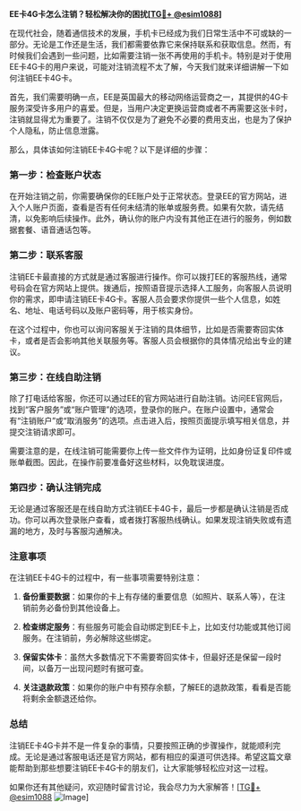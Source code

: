 **EE卡4G卡怎么注销？轻松解决你的困扰[[TG💪+ @esim1088](https://t.me/s/esim1088)]**

在现代社会，随着通信技术的发展，手机卡已经成为我们日常生活中不可或缺的一部分。无论是工作还是生活，我们都需要依靠它来保持联系和获取信息。然而，有时候我们会遇到一些问题，比如需要注销一张不再使用的手机卡。特别是对于使用EE卡4G卡的用户来说，可能对注销流程不太了解，今天我们就来详细讲解一下如何注销EE卡4G卡。

首先，我们需要明确一点，EE是英国最大的移动网络运营商之一，其提供的4G卡服务深受许多用户的喜爱。但是，当用户决定更换运营商或者不再需要这张卡时，注销就显得尤为重要了。注销不仅仅是为了避免不必要的费用支出，也是为了保护个人隐私，防止信息泄露。

那么，具体该如何注销EE卡4G卡呢？以下是详细的步骤：

### **第一步：检查账户状态**
在开始注销之前，你需要确保你的EE账户处于正常状态。登录EE的官方网站，进入个人账户页面，查看是否有任何未结清的账单或服务费。如果有欠款，请先结清，以免影响后续操作。此外，确认你的账户内没有其他正在进行的服务，例如数据套餐、语音通话包等。

### **第二步：联系客服**
注销EE卡最直接的方式就是通过客服进行操作。你可以拨打EE的客服热线，通常号码会在官方网站上提供。拨通后，按照语音提示选择人工服务，向客服人员说明你的需求，即申请注销EE卡4G卡。客服人员会要求你提供一些个人信息，如姓名、地址、电话号码以及账户密码等，用于核实身份。

在这个过程中，你也可以询问客服关于注销的具体细节，比如是否需要寄回实体卡，或者是否会影响其他关联服务等。客服人员会根据你的具体情况给出专业的建议。

### **第三步：在线自助注销**
除了打电话给客服，你还可以通过EE的官方网站进行自助注销。访问EE官网后，找到“客户服务”或“账户管理”的选项，登录你的账户。在账户设置中，通常会有“注销账户”或“取消服务”的选项。点击进入后，按照页面提示填写相关信息，并提交注销请求即可。

需要注意的是，在线注销可能需要你上传一些文件作为证明，比如身份证复印件或账单截图。因此，在操作前要准备好这些材料，以免耽误进度。

### **第四步：确认注销完成**
无论是通过客服还是在线自助方式注销EE卡4G卡，最后一步都是确认注销是否成功。你可以再次登录账户查看，或者拨打客服热线确认。如果发现注销失败或有遗漏的地方，及时与客服沟通解决。

### **注意事项**
在注销EE卡4G卡的过程中，有一些事项需要特别注意：

1. **备份重要数据**：如果你的卡上有存储的重要信息（如照片、联系人等），在注销前务必备份到其他设备上。
   
2. **检查绑定服务**：有些服务可能会自动绑定到EE卡上，比如支付功能或其他订阅服务。在注销前，务必解除这些绑定。

3. **保留实体卡**：虽然大多数情况下不需要寄回实体卡，但最好还是保留一段时间，以备万一出现问题时有据可查。

4. **关注退款政策**：如果你的账户中有预存余额，了解EE的退款政策，看看是否能将剩余金额退还给你。

### **总结**
注销EE卡4G卡并不是一件复杂的事情，只要按照正确的步骤操作，就能顺利完成。无论是通过客服电话还是官方网站，都有相应的渠道可供选择。希望这篇文章能帮助到那些想要注销EE卡4G卡的朋友们，让大家能够轻松应对这一过程。

如果你还有其他疑问，欢迎随时留言讨论，我会尽力为大家解答！[[TG💪+ @esim1088](https://t.me/s/esim1088) ![Image](https://i.postimg.cc/4NQfJmqS/Snipaste-2025-05-13-00-14-12.png)]